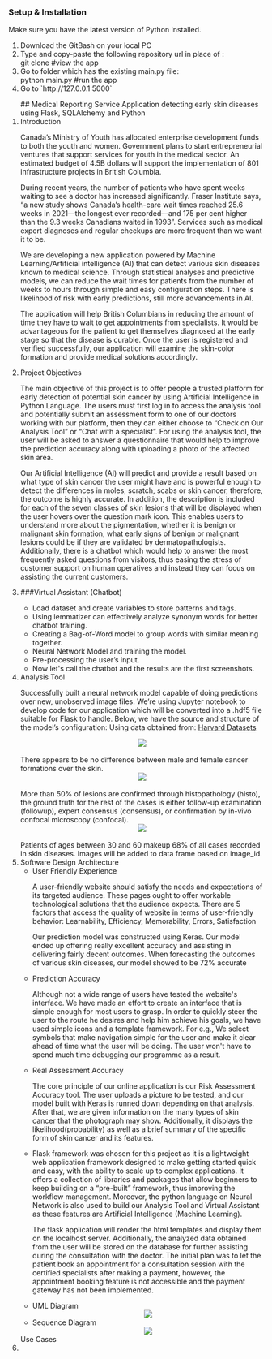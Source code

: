 ### Setup & Installation

Make sure you have the latest version of Python installed.

<ol>
  <li>Download the GitBash on your local PC</li>
  <li>Type and copy-paste the following repository url in place of <repo-url>:<br>
  git clone <repo-url> #view the app
  </li>
  <li>Go to folder which has the existing main.py file:<br>
  python main.py #run the app
  </li>
  <li>Go to `http://127.0.0.1:5000`
  </li>
</ol>
<ol>
  ## Medical Reporting Service Application detecting early skin diseases using Flask, SQLAlchemy and Python
  <li>
  Introduction
  <p>Canada’s Ministry of Youth has allocated enterprise development funds to both the youth and women. Government plans to start entrepreneurial ventures
  that support services for youth in the medical sector. An estimated budget of 4.5B dollars will support the implementation of 801 infrastructure projects
  in British Columbia.</p>
  <p>During recent years, the number of patients who have spent weeks waiting to see a doctor has increased significantly. Fraser Institute says, “a new 
  study shows Canada’s health-care wait times reached 25.6 weeks in 2021—the longest ever recorded—and 175 per cent higher than the 9.3 weeks Canadians 
  waited in 1993”. Services such as medical expert diagnoses and regular checkups are more frequent than we want it to be.</p>
  <p>We are developing a new application powered by Machine Learning/Artificial intelligence (AI) that can detect various skin diseases known to medical 
  science. Through statistical analyses and predictive models, we can reduce the wait times for patients from the number of weeks to hours through simple
  and easy configuration steps. There is likelihood of risk with early predictions, still more advancements in AI.</p>
  <p>The application will help British Columbians in reducing the amount of time they have to wait to get appointments from specialists. It would be 
  advantageous for the patient to get themselves diagnosed at the early stage so that the disease is curable. Once the user is registered and verified
  successfully, our application will examine the skin-color formation and provide medical solutions accordingly.</p>
  </li>
  <li>
  Project Objectives
  <p>The main objective of this project is to offer people a trusted platform for early detection of potential skin cancer by using Artificial Intelligence
  in Python Language. The users must first log in to access the analysis tool and potentially submit an assessment form to one of our doctors working with our
  platform, then they can either choose to “Check on Our Analysis Tool” or “Chat with a specialist”. For using the analysis tool, the user will be asked to
  answer a questionnaire that would help to improve the prediction accuracy along with uploading a photo of the affected skin area.</p>
  <p>Our Artificial Intelligence (AI) will predict and provide a result based on what type of skin cancer the user might have and is powerful enough to detect
  the differences in moles, scratch, scabs or skin cancer, therefore, the outcome is highly accurate. In addition, the description is included for each of the
  seven classes of skin lesions that will be displayed when the user hovers over the question mark icon. This enables users to understand more about the pigmentation,
  whether it is benign or malignant skin formation, what early signs of benign or malignant lesions could be if they are validated by dermatopathologists.
  Additionally, there is a chatbot which would help to answer the most frequently asked questions from visitors, thus easing the stress of customer support on
  human operatives and instead they can focus on assisting the current customers.</p>
  </li>
  <li>
  ###Virtual Assistant (Chatbot)
  </li>
  <ul>
  <li>Load dataset and create variables to store patterns and tags.</li>
  <li>Using lemmatizer can effectively analyze synonym words for better chatbot training.</li>
  <li>Creating a Bag-of-Word model to group words with similar meaning together.</li>
  <li>Neural Network Model and training the model.</li>
  <li>Pre-processing the user’s input.</li>
  <li>Now let's call the chatbot and the results are the first screenshots.</li>
  </ul>
  <li>
  Analysis Tool
  <p>Successfully built a neural network model capable of doing predictions over new, unobserved image files. We’re using Jupyter notebook to develop code for our application which will be converted into a .hdf5 file suitable for Flask to handle. Below, we have the source and structure of the model’s configuration:
Using data obtained from: <a href="https://dataverse.harvard.edu/dataset.xhtml?persistentId=doi:10.7910/DVN/DBW86T">Harvard Datasets</a></p>
  <div align="center"><img src="https://user-images.githubusercontent.com/30309234/208763727-c8cb4a3e-a057-465d-a6c9-a320c187f84a.png" />
</div><br>
  There appears to be no difference between male and female cancer formations over the skin.
  <div align="center"><img src="https://user-images.githubusercontent.com/30309234/208763825-143f2a6b-641f-421d-86a4-a8d0e8132099.png" />
</div><br>
  More than 50% of lesions are confirmed through histopathology (histo), the ground truth for the rest of the cases is either follow-up examination (followup),
  expert consensus (consensus), or confirmation by in-vivo confocal microscopy (confocal).
  <div align="center"><img src="https://user-images.githubusercontent.com/30309234/208764423-736c8aa3-ea24-452c-aa62-924ba9f35727.png" />
</div><br>
  Patients of ages between 30 and 60 makeup 68% of all cases recorded in skin diseases. Images will be added to data frame based on image_id.
  </li>
  <li>
    Software Design Architecture
    <ul>
    <li>User Friendly Experience<br>
    <p>A user-friendly website should satisfy the needs and expectations of its targeted audience. These pages ought to offer workable technological solutions that
    the audience expects. There are 5 factors that access the quality of website in terms of user-friendly behavior: Learnability, Efficiency, Memorability,
    Errors, Satisfaction</p>
    <p>Our prediction model was constructed using Keras. Our model ended up offering really excellent accuracy and assisting in delivering fairly decent outcomes.
    When forecasting the outcomes of various skin diseases, our model showed to be 72% accurate</p>
    </li>
    <li>Prediction Accuracy<br>
    <p>Although not a wide range of users have tested the website's interface. We have made an effort to create an interface that is simple enough for most users
    to grasp. In order to quickly steer the user to the route he desires and help him achieve his goals, we have used simple icons and a template framework.
    For e.g., We select symbols that make navigation simple for the user and make it	clear ahead of time what the user will be doing. The user won't have to spend
    much time debugging our programme as a result.</li>
    <li>Real Assessment Accuracy<br>
    <p>The core principle of our online application is our Risk Assessment Accuracy tool. The user uploads a picture to be tested, and our model built with Keras
    is runned down depending on that analysis. After that, we are given information on the many types of skin cancer that the photograph may show. Additionally,
    it displays the likelihood(probability)  as well as a brief summary of the specific form of skin cancer and its features.</p>
    </li>
    <li>
    <p>Flask framework was chosen for this project as it is a lightweight web application framework designed to make getting started quick and easy, with the
    ability to scale up to complex applications. It offers a collection of libraries and packages that allow beginners to keep building on a “pre-built” framework,
    thus improving the workflow management. Moreover, the python language on Neural Network is also used to build our Analysis Tool and Virtual Assistant as
    these features are Artificial Intelligence (Machine Learning).</p><p>The flask application will render the html templates and display them on the localhost
    server. Additionally, the analyzed data obtained from the user will be stored on the database for further assisting during the consultation with the doctor.
    The initial plan was to let the patient book an appointment for a consultation session with the certified specialists after making a payment, however, the
    appointment booking feature is not accessible and the payment gateway has not been implemented.</p>
    </li>
    <li>UML Diagram<br><div align="center"><img src="https://user-images.githubusercontent.com/30309234/208759427-8b53c067-489f-4bd7-88ce-aa89a0993629.png" />
</div></li>
    <li>Sequence Diagram<br><div align="center"><img src="https://user-images.githubusercontent.com/30309234/208759179-93c222ae-cee9-4132-98ef-c40ee83f281a.png" /></div></li>
    </ul>
  </li>
  Use Cases
  <li></li>
</ol>
